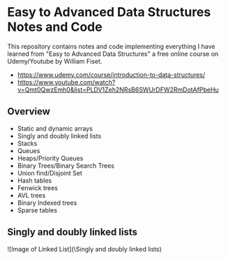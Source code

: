 # Easy to Advanced Data Structures Notes and Code
This repository contains notes and code implementing everything I have learned from "Easy to Advanced Data Structures" a free online course on Udemy/Youtube by William Fiset.

* https://www.udemy.com/course/introduction-to-data-structures/
* https://www.youtube.com/watch?v=Qmt0QwzEmh0&list=PLDV1Zeh2NRsB6SWUrDFW2RmDotAfPbeHu

## Overview
* Static and dynamic arrays
* Singly and doubly linked lists
* Stacks
* Queues
* Heaps/Priority Queues
* Binary Trees/Binary Search Trees
* Union find/Disjoint Set
* Hash tables
* Fenwick trees
* AVL trees
* Binary Indexed trees
* Sparse tables

## Singly and doubly linked lists

![Image of Linked List](\Singly and doubly linked lists)
